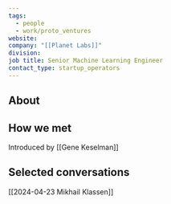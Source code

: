 ```yaml
---
tags:
  - people
  - work/proto_ventures
website: 
company: "[[Planet Labs]]"
division: 
job title: Senior Machine Learning Engineer
contact_type: startup_operators
---
```

## About


## How we met
Introduced by [[Gene Keselman]]

## Selected conversations
[[2024-04-23 Mikhail Klassen]]